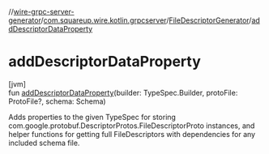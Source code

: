 //[wire-grpc-server-generator](../../../index.md)/[com.squareup.wire.kotlin.grpcserver](../index.md)/[FileDescriptorGenerator](index.md)/[addDescriptorDataProperty](add-descriptor-data-property.md)

# addDescriptorDataProperty

[jvm]\
fun [addDescriptorDataProperty](add-descriptor-data-property.md)(builder: TypeSpec.Builder, protoFile: ProtoFile?, schema: Schema)

Adds properties to the given TypeSpec for storing com.google.protobuf.DescriptorProtos.FileDescriptorProto instances, and helper functions for getting full FileDescriptors with dependencies for any included schema file.
